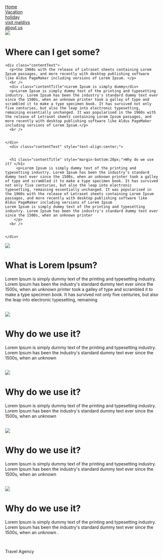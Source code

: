 <html>
<head>
	<title>mohammad Taskin</title>
	<link rel="stylesheet" type="text/css" href="style.css" />
</head>

<body>

<div id="page">
  <div class="container" >
   	<div class="nav"><a href="#">Home </a></div>
		  <div class="nav"><a href="#">Vacation</a></div>
		  <div class="nav"><a href="#">holiday</a></div>
		  <div class="nav"><a href="#">visit maldivs</a></div>
		  <div class="nav"><a href="#">about us</a></div>
	</div>
</div>



</div>
<div class="contentBox">
  <div class="innerBox">
  <img src="images/aaa.jpg">
    <h1 class="contentTitle">Where can I get some?</h1>
	
    <div class="contentText">
      <p>the 1960s with the release of Letraset sheets containing Lorem Ipsum passages, and more recently with desktop publishing software like Aldus PageMaker including versions of Lorem Ipsum. </p>
      <br />
	  <div class="contentTitle">Lorem Ipsum is simply dummy</div>
      <p>Lorem Ipsum is simply dummy text of the printing and typesetting industry. Lorem Ipsum has been the industry's standard dummy text ever since the 1500s, when an unknown printer took a galley of type and scrambled it to make a type specimen book. It has survived not only five centuries, but also the leap into electronic typesetting, remaining essentially unchanged. It was popularised in the 1960s with the release of Letraset sheets containing Lorem Ipsum passages, and more recently with desktop publishing software like Aldus PageMaker including versions of Lorem Ipsum.</p>
      <br />
      
  
    </div>
	  <div class="contentText" style="text-align:center;">
     
 
	  <h1 class="contentTitle" style="margin-bottom:20px;">Why do we use it? </h1>
		 <p>Lorem Ipsum is simply dummy text of the printing and typesetting industry. Lorem Ipsum has been the industry's standard dummy text ever since the 1500s, when an unknown printer took a galley of type and scrambled it to make a type specimen book. It has survived not only five centuries, but also the leap into electronic typesetting, remaining essentially unchanged. It was popularised in the 1960s with the release of Letraset sheets containing Lorem Ipsum passages, and more recently with desktop publishing software like Aldus PageMaker including versions of Lorem Ipsum
	Lorem Ipsum is simply dummy text of the printing and typesetting industry. Lorem Ipsum has been the industry's standard dummy text ever since the 1500s, when an unknown printer  
		</p>
      <br />
      
  
    </div>
  </div>
  <div class="inner-right">
  <img src="images/ww.jpg">
	 <h1 class="sidetile">What is Lorem Ipsum?</h1>
      <p>Lorem Ipsum is simply dummy text of the printing and typesetting industry. Lorem Ipsum has been the industry's standard dummy text ever since the 1500s, when an unknown printer took a galley of type and scrambled it to make a type specimen book. It has survived not only five centuries, but also the leap into electronic typesetting, remaining   </p>
      <br />
  </div>
  
  <div class="inner-right">
  <img src="images/ss.jpg">
	 <h1 class="sidetile">Why do we use it?</h1>
      <p>Lorem Ipsum is simply dummy text of the printing and typesetting industry. Lorem Ipsum has been the industry's standard dummy text ever since the 1500s, when an unknown </p>
      <br />
  </div>
  
  
  
  
  <div class="inner-right">
  <img src="images/ww.jpg">
	 <h1 class="sidetile">Why do we use it?</h1>
      <p>Lorem Ipsum is simply dummy text of the printing and typesetting industry. Lorem Ipsum has been the industry's standard dummy text ever since the 1500s, when an unknown </p>
      <br />
  </div>
  <div class="inner-right">
  <img src="images/ww.jpg">
	 <h1 class="sidetile">Why do we use it?</h1>
      <p>Lorem Ipsum is simply dummy text of the printing and typesetting industry. Lorem Ipsum has been the industry's standard dummy text ever since the 1500s, when an unknown </p>
      <br />
  </div>
  <div class="inner-right">
  <img src="images/ww.jpg">
	 <h1 class="sidetile">Why do we use it?</h1>
      <p>Lorem Ipsum is simply dummy text of the printing and typesetting industry. Lorem Ipsum has been the industry's standard dummy text ever since the 1500s, when an unknown .</p>
      <br />
  </div>
  
  
  
  
  

</div>
<div id="footer"></div>

<footer>
  <p>Travel Agency<br>
  
</footer>
</body>
</html>

